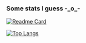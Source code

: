 ### Some stats I guess -\_o\_-
[![Readme Card](https://github-readme-stats.vercel.app/api?username=offsetmonkey538&show_icons=true&theme=darcula)](https://github.com/anuraghazra/github-readme-stats)

[![Top Langs](https://github-readme-stats.vercel.app/api/top-langs?username=offsetmonkey538&show_icons=true&theme=darcula&layout=compact)](https://github.com/anuraghazra/github-readme-stats)
